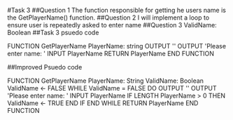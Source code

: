 #Task 3
##Question 1
The function responsible for getting he users name is the GetPlayerName() function.
##Question 2
I will implement a loop to ensure user is repeatedly asked to enter name
##Question 3
ValidName: Boolean
##Task 3 psuedo code

FUNCTION GetPlayerName
    PlayerName: string
    OUTPUT ''
    OUTPUT 'Please enter name: '
    INPUT PlayerName
    RETURN PlayerName
END FUNCTION

##Improved Psuedo code

FUNCTION GetPlayerName
    PlayerName: String
    ValidName: Boolean
    ValidName <- FALSE
    WHILE ValidName = FALSE DO
       OUTPUT ''
       OUTPUT 'Please enter name: '
       INPUT PlayerName
       IF LENGTH PlayerName > 0 THEN
          ValidName <- TRUE
       END IF
    END WHILE
    RETURN PlayerName
END FUNCTION
